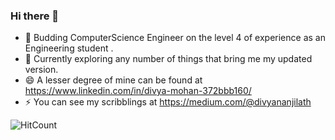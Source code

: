 ### Hi there 👋

<!--
**divyananjilath/divyananjilath** is a ✨ _special_ ✨ repository because its `README.md` (this file) appears on your GitHub profile.

Here are some ideas to get you started:
-->
- 🌱 Budding ComputerScience Engineer on the level 4 of experience as an Engineering student .
- 🔭 Currently exploring any number of things that bring me my updated version.
- 😄 A lesser degree of mine can be found at https://www.linkedin.com/in/divya-mohan-372bbb160/
- ⚡ You can see my scribblings at https://medium.com/@divyananjilath

 ![HitCount](http://hits.dwyl.com/divyananjilath/divyananjilath.svg)
